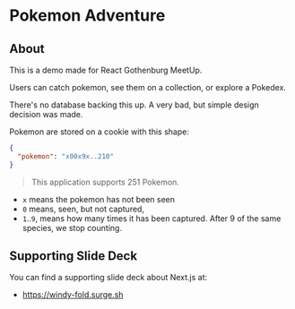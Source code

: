 # Pokemon Adventure

## About

This is a demo made for React Gothenburg MeetUp.

Users can catch pokemon, see them on a collection, or explore a Pokedex.

There's no database backing this up. A very bad, but simple design decision was made.

Pokemon are stored on a cookie with this shape:

```json
{
  "pokemon": "x00x9x..210"
}
```

> This application supports 251 Pokemon.

- `x` means the pokemon has not been seen
- `0` means, seen, but not captured,
- `1`..`9`, means how many times it has been captured. After 9 of the same species, we stop counting.

## Supporting Slide Deck

You can find a supporting slide deck about Next.js at:

- https://windy-fold.surge.sh
